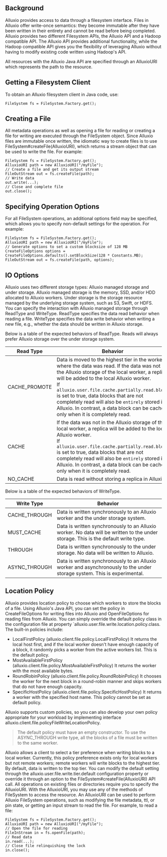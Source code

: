## Background

Alluxio provides access to data through a filesystem interface. Files in Alluxio offer write-once semantics: they become immutable after they have been written in their entirety and cannot be read before being completed. Alluxio provides two different Filesystem APIs, the Alluxio API and a Hadoop compatible API. The Alluxio API provides additional functionality, while the Hadoop compatible API gives you the flexibility of leveraging Alluxio without having to modify existing code written using Hadoop's API.

All resources with the Alluxio Java API are specified through an AlluxioURI which represents the path to the resource.

## Getting a Filesystem Client

To obtain an Alluxio filesystem client in Java code, use:

`FileSystem fs = FileSystem.Factory.get();`

## Creating a File
All metadata operations as well as opening a file for reading or creating a file for writing are executed through the FileSystem object. Since Alluxio files are immutable once written, the idiomatic way to create files is to use FileSystem#createFile(AlluxioURI), which returns a stream object that can be used to write the file. For example:

```
FileSystem fs = FileSystem.Factory.get();
AlluxioURI path = new AlluxioURI("/myFile");
// Create a file and get its output stream
FileOutStream out = fs.createFile(path);
// Write data
out.write(...);
// Close and complete file
out.close();
```

## Specifying Operation Options

For all FileSystem operations, an additional options field may be specified, which allows you to specify non-default settings for the operation. For example:

```
FileSystem fs = FileSystem.Factory.get();
AlluxioURI path = new AlluxioURI("/myFile");
// Generate options to set a custom blocksize of 128 MB
CreateFileOptions options = CreateFileOptions.defaults().setBlockSize(128 * Constants.MB);
FileOutStream out = fs.createFile(path, options);
```

## IO Options

Alluxio uses two different storage types: Alluxio managed storage and under storage. Alluxio managed storage is the memory, SSD, and/or HDD allocated to Alluxio workers. Under storage is the storage resource managed by the underlying storage system, such as S3, Swift, or HDFS. You can specify the interaction with Alluxio managed storage through ReadType and WriteType. ReadType specifies the data read behavior when reading a file. WriteType specifies the data write behavior when writing a new file, e.g., whether the data should be written in Alluxio storage.

Below is a table of the expected behaviors of ReadType. Reads will always prefer Alluxio storage over the under storage system.

|Read Type |	Behavior |
|--|--|
|CACHE_PROMOTE |	Data is moved to the highest tier in the worker where the data was read. If the data was not in the Alluxio storage of the local worker, a replica will be added to the local Alluxio worker. <br>If `alluxio.user.file.cache.partially.read.block` is set to true, data blocks that are not completely read will also be `entirely` stored in Alluxio. In contrast, a data block can be cached only when it is completely read.|
| CACHE	| If the data was not in the Alluxio storage of the local worker, a replica will be added to the local Alluxio worker. <br>If `alluxio.user.file.cache.partially.read.block` is set to true, data blocks that are not completely read will also be `entirely` stored in Alluxio. In contrast, a data block can be cached only when it is completely read.|
| NO_CACHE |	Data is read without storing a replica in Alluxio.|

Below is a table of the expected behaviors of WriteType.

| Write Type |	Behavior |
|--|--|
|CACHE_THROUGH|	Data is written synchronously to an Alluxio worker and the under storage system.|
|MUST_CACHE |	Data is written synchronously to an Alluxio worker. No data will be written to the under storage. This is the default write type.|
|THROUGH |	Data is written synchronously to the under storage. No data will be written to Alluxio.|
|ASYNC_THROUGH |	Data is written synchronously to an Alluxio worker and asynchronously to the under storage system. This is experimental.|

## Location Policy

Alluxio provides location policy to choose which workers to store the blocks of a file.
Using Alluxio's Java API, you can set the policy in CreateFileOptions for writing files into Alluxio and OpenFileOptions for reading files from Alluxio.
You can simply override the default policy class in the configuration file at property `alluxio.user.file.write.location.policy.class. The built-in policies include:
- LocalFirstPolicy (alluxio.client.file.policy.LocalFirstPolicy) 
It returns the local host first, and if the local worker doesn't have enough capacity of a block, it randomly picks a worker from the active workers list. This is the default policy.
- MostAvailableFirstPolicy (alluxio.client.file.policy.MostAvailableFirstPolicy)
It returns the worker with the most available bytes.
- RoundRobinPolicy (alluxio.client.file.policy.RoundRobinPolicy)
It chooses the worker for the next block in a round-robin manner and skips workers that do not have enough capacity.
- SpecificHostPolicy (alluxio.client.file.policy.SpecificHostPolicy)
It returns a worker with the specified host name. This policy cannot be set as default policy.

Alluxio supports custom policies, so you can also develop your own policy appropriate for your workload by implementing interface alluxio.client.file.policyFileWriteLocationPolicy.
>The default policy must have an empty constructor. To use the ASYNC_THROUGH write type, all the blocks of a file must be written to the same worker.

Alluxio allows a client to select a tier preference when writing blocks to a local worker. Currently, this policy preference exists only for local workers but not remote workers; remote workers will write blocks to the highest tier.
By default, data is written to the top tier. You can modify the default setting through the alluxio.user.file.write.tier.default configuration property or override it through an option to the FileSystem#createFile(AlluxioURI) API call.
All operations on existing files or directories require you to specify the AlluxioURI. With the AlluxioURI, you may use any of the methods of FileSystem to access the resource.
An AlluxioURI can be used to perform Alluxio FileSystem operations, such as modifying the file metadata, ttl, or pin state, or getting an input stream to read the file.
For example, to read a file:
```
FileSystem fs = FileSystem.Factory.get();
AlluxioURI path = new AlluxioURI("/myFile");
// Open the file for reading
FileInStream in = fs.openFile(path);
// Read data
in.read(...);
// Close file relinquishing the lock
in.close();
```
